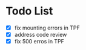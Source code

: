 # Todo List
- [x] fix mounting errors in TPF  
- [x] address code review
- [x] fix 500 erros in TPF
